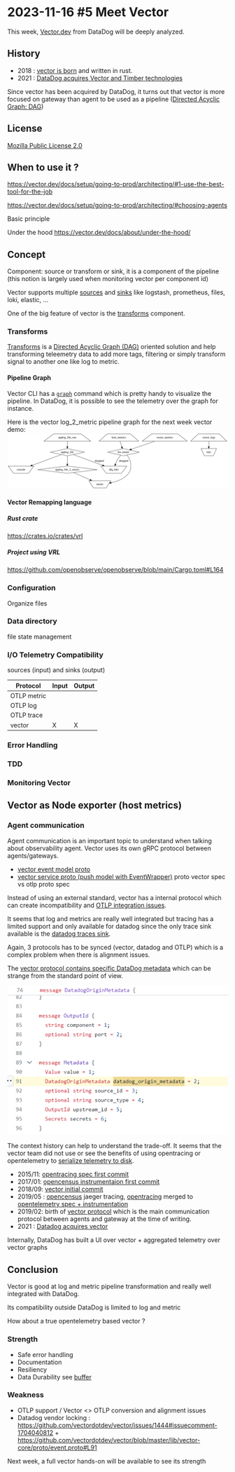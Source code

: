 # 2023-11-16 #5 Meet Vector

This week, [Vector.dev](https://vector.dev/) from DataDog will be deeply analyzed.

## History
- 2018 : [vector is born](https://github.com/vectordotdev/vector/commit/83705cb791254b331b27f7719f5adae083ac3b13) and written in rust.
- 2021 : [DataDog acquires Vector and Timber technologies](https://www.datadoghq.com/blog/datadog-acquires-timber-technologies-vector/)

Since vector has been acquired by DataDog, it turns out that vector is more focused on gateway than agent to be used as a pipeline ([Directed Acyclic Graph: DAG](https://vector.dev/docs/about/under-the-hood/architecture/pipeline-model/))

## License
[Mozilla Public License 2.0](https://github.com/vectordotdev/vector/blob/master/LICENSE)

## When to use it ?
https://vector.dev/docs/setup/going-to-prod/architecting/#1-use-the-best-tool-for-the-job

https://vector.dev/docs/setup/going-to-prod/architecting/#choosing-agents

Basic principle

Under the hood
https://vector.dev/docs/about/under-the-hood/

## Concept

Component: source or transform or sink, it is a component of the pipeline (this notion is largely used when monitoring vector per component id)

Vector supports multiple [sources](https://vector.dev/docs/reference/configuration/sources/) and [sinks](https://vector.dev/docs/reference/configuration/sinks/) like logstash, prometheus, files, loki, elastic, ...

One of the big feature of vector is the [transforms](https://vector.dev/docs/reference/configuration/transforms/) component.

### Transforms
[Transforms](https://vector.dev/docs/reference/configuration/transforms/) is a [Directed Acyclic Graph (DAG)](https://vector.dev/docs/about/under-the-hood/architecture/pipeline-model/) oriented solution and help transforming teleemetry data to add more tags, filtering or simply transform signal to another one like log to metric.

#### Pipeline Graph
Vector CLI has a [`graph`](https://vector.dev/docs/reference/cli/#graph) command which is pretty handy to visualize the pipeline. In DataDog, it is possible to see the telemetry over the graph for instance.

Here is the vector log_2_metric pipeline graph for the next week vector demo:
![vector graph demo](./vector-graph.svg)

#### Vector Remapping language

##### Rust crate
https://crates.io/crates/vrl

##### Project using VRL
https://github.com/openobserve/openobserve/blob/main/Cargo.toml#L164

### Configuration
Organize files

### Data directory
file state management

### I/O Telemetry Compatibility
sources (input) and sinks (output)

| Protocol | Input | Output |
|-|-|-|
|OTLP metric|||
|OTLP log|||
|OTLP trace|||
|vector|X|X|

### Error Handling

### TDD

### Monitoring Vector

## Vector as Node exporter (host metrics)

### Agent communication
Agent communication is an important topic to understand when talking about observability agent.
Vector uses its own gRPC protocol between agents/gateways. 
- [vector event model proto](https://github.com/vectordotdev/vector/blob/master/lib/vector-core/proto/event.proto)
- [vector service proto (push model with EventWrapper)](https://github.com/vectordotdev/vector/blob/master/proto/vector.proto)
proto vector spec vs otlp proto spec

Instead of using an external standard, vector has a internal protocol which can create incompatibility and [OTLP integration issues](https://github.com/vectordotdev/vector/issues/1444#issuecomment-1704040812).

It seems that log and metrics are really well integrated but tracing has a limited support and only available for datadog since the only trace sink available is the [datadog traces sink](https://vector.dev/docs/reference/configuration/sinks/datadog_traces/).

Again, 3 protocols has to be synced (vector, datadog and OTLP) which is a complex problem when there is alignment issues.

The [vector protocol contains specific DataDog metadata](https://github.com/vectordotdev/vector/blob/master/lib/vector-core/proto/event.proto#L91) which can be strange from the standard point of view.

![vector protocol contains specific features](./vector-protocol-datadog.png)

The context history can help to understand the trade-off. It seems that the vector team did not use or see the benefits of using opentracing or opentelemetry to [serialize telemetry to disk](https://github.com/vectordotdev/vector/pull/81).

- 2015/11: [opentracing spec first commit](https://github.com/opentracing/opentracing-go/commit/eab1a36e622e49f29d348dc39bc03730ae228b72)
- 2017/01: [opencensus instrumentaion first commit](https://github.com/census-instrumentation/opencensus-go/commit/304ea252d1c39e8aecc84d1bb608c806ff25bfb3)
- 2018/09: [vector initial commit](https://github.com/vectordotdev/vector/commit/83705cb791254b331b27f7719f5adae083ac3b13)
- 2019/05 : [opencensus](https://opencensus.io/) jaeger tracing, [opentracing](https://github.com/opentracing/opentracing-go) merged to [opentelemetry spec + instrumentation](https://github.com/open-telemetry/opentelemetry-java/pull/244)
- 2019/02: birth of [vector protocol](https://github.com/vectordotdev/vector/pull/81) which is the main communication protocol between agents and gateway at the time of writing.
- 2021 : [Datadog acquires vector](https://www.datadoghq.com/blog/datadog-acquires-timber-technologies-vector/)

Internally, DataDog has built a UI over vector + aggregated telemetry over vector graphs

## Conclusion

Vector is good at log and metric pipeline transformation and really well integrated with DataDog.

Its compatibility outside DataDog is limited to log and metric 

How about a true opentelemetry based vector ?

### Strength

+ Safe error handling
+ Documentation
+ Resiliency
+ Data Durability see [buffer](https://vector.dev/docs/about/under-the-hood/architecture/buffering-model/#disk-buffers)

### Weakness

- OTLP support / Vector <> OTLP conversion and alignment issues
- Datadog vendor locking : https://github.com/vectordotdev/vector/issues/1444#issuecomment-1704040812 + https://github.com/vectordotdev/vector/blob/master/lib/vector-core/proto/event.proto#L91

Next week, a full vector hands-on will be available to see its strength